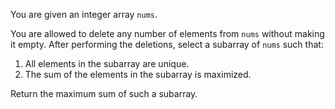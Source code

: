 You are given an integer array `nums`.

You are allowed to delete any number of elements from `nums` without making it empty. After performing the deletions, select a subarray of `nums` such that:

1. All elements in the subarray are unique.
2. The sum of the elements in the subarray is maximized.

Return the maximum sum of such a subarray.